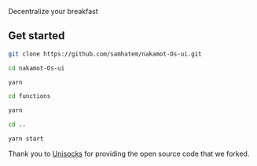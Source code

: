 Decentralize your breakfast

## Get started

```bash
git clone https://github.com/samhatem/nakamot-Os-ui.git

cd nakamot-Os-ui

yarn

cd functions

yarn

cd ..

yarn start
```

Thank you to [Unisocks](https://unisocks.exchange) for providing the open source code that we forked.
